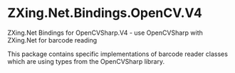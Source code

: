 # ZXing.Net.Bindings.OpenCV.V4

ZXing.Net Bindings for OpenCVSharp.V4 - use OpenCVSharp with ZXing.Net for barcode reading

This package contains specific implementations of barcode reader classes which are using types from the OpenCVSharp library.